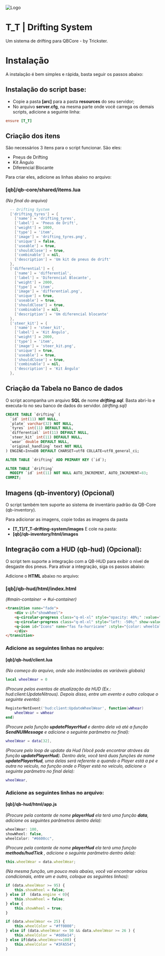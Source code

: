 
![Logo](https://i.imgur.com/EX5ZH6o.png)


# T_T | Drifting System

Um sistema de drifting para QBCore - by Trickster.





# Instalação

A instalação é bem simples e rápida, basta seguir os passos abaixo:

## Instalação do script base:
- Copie a pasta **[arc]** para a pasta **resources** do seu servidor;
- No arquivo **server.cfg**, na mesma parte onde você carrega os demais scripts, adicione a seguinte linha:

```cfg
ensure [T_T]
```

## Criação dos itens

São necessários 3 itens para o script funcionar. São eles:
- Pneus de Drifting
- Kit Ângulo
- Diferencial Blocante

Para criar eles, adicione as linhas abaixo no arquivo:
### **[qb]/qb-core/shared/items.lua**
*(No final do arquivo)*

```lua
  -- Drifting System
  ['drifting_tyres'] = {
    ['name'] = 'drifting_tyres',
    ['label'] = 'Pneus de Drift',
    ['weight'] = 1000,
    ['type'] = 'item',
    ['image'] = 'drifting_tyres.png',
    ['unique'] = false,
    ['useable'] = true,
    ['shouldClose'] = true,
    ['combinable'] = nil,
    ['description'] = 'Um kit de pneus de drift'
  },
  ['differential'] = {
    ['name'] = 'differential',
    ['label'] = 'Diferencial Blocante',
    ['weight'] = 2000,
    ['type'] = 'item',
    ['image'] = 'differential.png',
    ['unique'] = true,
    ['useable'] = true,
    ['shouldClose'] = true,
    ['combinable'] = nil,
    ['description'] = 'Um diferencial blocante'
  },
  ['steer_kit'] = {
    ['name'] = 'steer_kit',
    ['label'] = 'Kit Ângulo',
    ['weight'] = 2000,
    ['type'] = 'item',
    ['image'] = 'steer_kit.png',
    ['unique'] = true,
    ['useable'] = true,
    ['shouldClose'] = true,
    ['combinable'] = nil,
    ['description'] = 'Kit Ângulo'
  },
```

## Criação da Tabela no Banco de dados

O script acompanha um arquivo **SQL** de nome ***drifting.sql***. Basta abri-lo e executa-lo no seu banco de dados do servidor.
*(drifting.sql)*
```sql
CREATE TABLE `drifting` (
  `id` int(11) NOT NULL,
  `plate` varchar(32) NOT NULL,
  `tyres` int(11) DEFAULT NULL,
  `differential` int(11) DEFAULT NULL,
  `steer_kit` int(11) DEFAULT NULL,
  `wear` double DEFAULT NULL,
  `original_handling` text NOT NULL
) ENGINE=InnoDB DEFAULT CHARSET=utf8 COLLATE=utf8_general_ci;

ALTER TABLE `drifting` ADD PRIMARY KEY (`id`);

ALTER TABLE `drifting`
  MODIFY `id` int(11) NOT NULL AUTO_INCREMENT, AUTO_INCREMENT=83;
COMMIT;
```

## Imagens (qb-inventory) (Opcional)
O script também tem suporte ao sistema de inventário padrão da QB-Core (qb-inventory). 

Para adicionar as imagens, copie todas as imagens da pasta 
- **[T_T]/T_T-drifting-system/images** 
E cole na pasta: 
- **[qb]/qb-inventory/html/images**


## Integração com a HUD (qb-hud) (Opcional):
O script tem suporte a integração com a QB-HUD para exibir o nível de desgaste dos pneus.
Para ativar a integração, siga os passos abaixo:

Adicione o **HTML** abaixo no arquivo: 
### **[qb]/qb-hud/html/index.html**
*(#main-container -> #ui-container)*

```html
<transition name="fade">
    <div v-if="showWheel">
    <q-circular-progress class="q-ml-xl" style="opacity: 40%;" :value="static" :thickness="0.24" color="{color: wheelColor}" :min="0" :max="100"></q-circular-progress>
    <q-circular-progress class="q-ml-xl" style="left: -50%;" show-value :value="wheelWear" :thickness="0.24" color="{color: wheelColor}" :min="0" :max="100" center-color="grey-10">
    <q-icon id="Icons" name="fas fa-hurricane" :style="{color: wheelColor}"/>
    </div>
</transition>
```

### Adicione as seguintes linhas no arquivo: 
#### **[qb]/qb-hud/client.lua**
*(No começo do arquivo, onde são instânciadas as variáveis globais)*
```lua
local wheelWear = 0
```

*(Procure pelos eventos de atualização da HUD (Ex.: hud:client:UpdateNitrous). Depois disso, entre um evento e outro coloque o seguinte evento):*
```lua
RegisterNetEvent('hud:client:UpdateWheelWear', function(wWhear)
    wheelWear = wWhear
end)
```

*(Procure pela função **updatePlayerHud** e dentro dela vá até a função **SendNUIMessage** e adicione o seguinte parâmetro no final):*
```lua
wheelWear = data[32],
```

*(Procure pelo loop de update da Hud (Você pode encontrar atráves da função **updatePlayerHud**). Dentro dele, você terá duas funções de nome **updatePlayerHud**, uma delas será referente a quando o Player está a pé e outra no veículo, na função onde o Player está no veículo, adicione o seguinte parâmetro no final dela):*
```lua
wheelWear,
```

### Adicione as seguintes linhas no arquivo: 
#### **[qb]/qb-hud/html/app.js**
*(Procure pela contante de nome **playerHud** ela terá uma função **data**, adicione os seguintes parâmetros dentro dela):*
```js
wheelWear: 100,
showWheel: false,
wheelColor: "#6600cc",
```
*(Procure pela contante de nome **playerHud** ela terá uma função **methods/hudTick** , adicione o seguinte parâmetro dentro dela):*
```js
this.wheelWear = data.wheelWear;
```
*(Na mesma função, um pouco mais abaixo, você vai encontrar vários condicionais, entre um e outro, coloque as seguintes linhas):*
```js
if (data.wheelWear >= 95) {
    this.showWheel = false;
} else if  (data.engine < 0){
    this.showWheel = false;
} else {
    this.showWheel = true;
}

if (data.wheelWear <= 25) {
    this.wheelColor = "#ff0000";
} else if (data.wheelWear <= 50 && data.wheelWear >= 26 ) {
    this.wheelColor = "#dd6e14";
} else if(data.wheelWear<=100) {
    this.wheelColor = "#3FA554";
}
```




